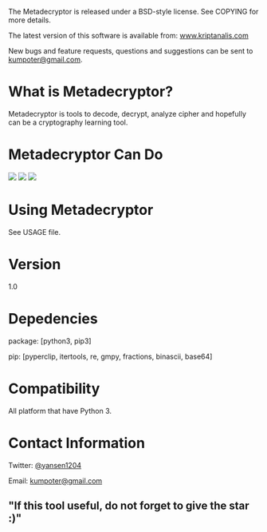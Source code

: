 The Metadecryptor is released under a BSD-style license. See COPYING for more details.

The latest version of this software is available from: www.kriptanalis.com

New bugs and feature requests, questions and suggestions can be sent to kumpoter@gmail.com.

# What is Metadecryptor?
Metadecryptor is tools to decode, decrypt, analyze cipher and hopefully can be a cryptography learning tool.

# Metadecryptor Can Do
![](http://4.bp.blogspot.com/-1tjifdb1n7Q/VZbFQGHlSXI/AAAAAAAABLo/ZwE_FqDDuLs/s640/2015-07-03-105552_1366x768_scrot.png)
![](http://4.bp.blogspot.com/-zVGyG4UoRyM/VZbFUKfR6GI/AAAAAAAABLw/rmRAa9bVM28/s640/2015-07-03-105614_1366x766_scrot.png)
![](http://4.bp.blogspot.com/-JDN6ZtatXaw/VZbFW2CiW4I/AAAAAAAABL4/3w3mVT6I5yQ/s640/2015-07-03-105705_1366x766_scrot.png)

# Using Metadecryptor
See USAGE file.

# Version
1.0

# Depedencies
package: [python3, pip3]

pip: [pyperclip, itertools, re, gmpy, fractions, binascii, base64]

# Compatibility
All platform that have Python 3.

# Contact Information
Twitter: [@yansen1204](https://twitter.com/yansen1204)

Email: kumpoter@gmail.com

## "If this tool useful, do not forget to give the star :)"
